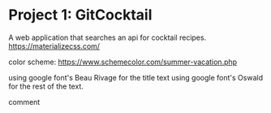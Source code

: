 # Project 1: GitCocktail
A web application that searches an api for cocktail recipes.
https://materializecss.com/

color scheme: https://www.schemecolor.com/summer-vacation.php

using google font's Beau Rivage for the title text
using google font's Oswald for the rest of the text.

comment